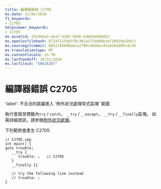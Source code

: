 ```yaml
---
title: 編譯器錯誤 C2705
ms.date: 11/04/2016
f1_keywords:
- C2705
helpviewer_keywords:
- C2705
ms.assetid: 29249ea3-4ea7-4105-944b-bdb83e8d6852
ms.openlocfilehash: 872471158d3f8c301a271dd68b2ef36839e2b9c5
ms.sourcegitcommit: 6052185696adca270bc9bdbec45a626dd89cdcdd
ms.translationtype: MT
ms.contentlocale: zh-TW
ms.lasthandoff: 10/31/2018
ms.locfileid: "50616267"
---
```

# <a name="compiler-error-c2705"></a>編譯器錯誤 C2705

'label': 不合法的跳躍進入 '例外狀況處理常式區塊' 範圍

執行會跳至標籤內`try` / `catch`， `__try` / `__except`， `__try` / `__finally`區塊。 如需詳細資訊，請參閱[例外狀況處理](../../cpp/exception-handling-in-visual-cpp.md)。

下列範例會產生 C2705:

```
// C2705.cpp
int main() {
goto trouble;
   __try {
      trouble: ;   // C2705
   }
   __finally {}

   // try the following line instead
   // trouble: ;
}
```